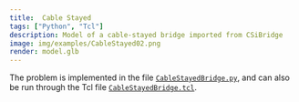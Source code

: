 ```yaml
---
title:  Cable Stayed
tags: ["Python", "Tcl"]
description: Model of a cable-stayed bridge imported from CSiBridge
image: img/examples/CableStayed02.png
render: model.glb
---
```


The problem is implemented in the file [`CableStayedBridge.py`](CableStayedBridge.py),
and can also be run through the Tcl file [`CableStayedBridge.tcl`](CableStayedBridge.tcl).


